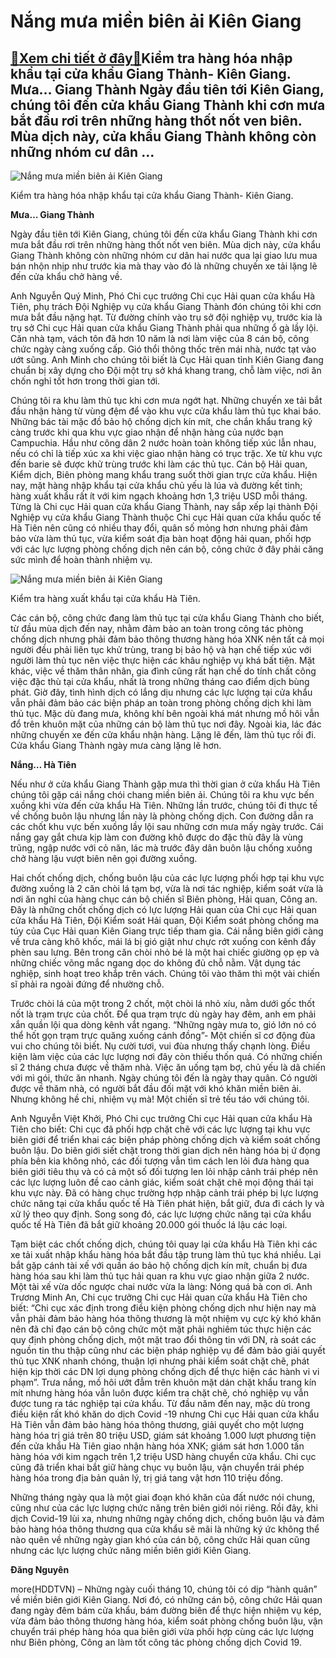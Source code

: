Nắng mưa miền biên ải Kiên Giang
================================

[:gift:Xem chi tiết ở đây:gift:](https://hddtvn.com/nang-mua-mien-bien-ai-kien-giang/)Kiểm tra hàng hóa nhập khẩu tại cửa khẩu Giang Thành- Kiên Giang. Mưa… Giang Thành Ngày đầu tiên tới Kiên Giang, chúng tôi đến cửa khẩu Giang Thành khi cơn mưa bắt đầu rơi trên những hàng thốt nốt ven biên. Mùa dịch này, cửa khẩu Giang Thành không còn những nhóm cư dân …
-------------------------------------------------------------------------------------------------------------------------------------------------------------------------------------------------------------------------------------------------------------------------------





![Nắng mưa miền biên ải Kiên Giang](https://hddtvn.com/wp-content/uploads/2021/01/5645_12-_1444_20201029_1430410.jpg "Nắng mưa miền biên ải Kiên Giang")


Kiểm tra hàng hóa nhập khẩu tại cửa khẩu Giang Thành- Kiên Giang.



**Mưa… Giang Thành**


Ngày đầu tiên tới Kiên Giang, chúng tôi đến cửa khẩu Giang Thành khi cơn mưa bắt đầu rơi trên những hàng thốt nốt ven biên. Mùa dịch này, cửa khẩu Giang Thành không còn những nhóm cư dân hai nước qua lại giao lưu mua bán nhộn nhịp như trước kia mà thay vào đó là những chuyến xe tải lặng lẽ đến cửa khẩu chở hàng về.


Anh Nguyễn Quý Minh, Phó Chi cục trưởng Chi cục Hải quan cửa khẩu Hà Tiên, phụ trách Đội Nghiệp vụ cửa khẩu Giang Thành đón chúng tôi khi cơn mưa bắt đầu nặng hạt. Từ đường chính vào trụ sở đội nghiệp vụ, trước kia là trụ sở Chi cục Hải quan cửa khẩu Giang Thành phải qua những ổ gà lầy lội. Căn nhà tạm, vách tôn đã hơn 10 năm là nơi làm việc của 8 cán bộ, công chức ngày càng xuống cấp. Gió thổi thông thốc trên mái nhà, nước tạt vào ướt sũng. Anh Minh cho chúng tôi biết là Cục Hải quan tỉnh Kiên Giang đang chuẩn bị xây dựng cho Đội một trụ sở khá khang trang, chỗ làm việc, nơi ăn chốn nghỉ tốt hơn trong thời gian tới.


Chúng tôi ra khu làm thủ tục khi cơn mưa ngớt hạt. Những chuyến xe tải bắt đầu nhận hàng từ vùng đệm để vào khu vực cửa khẩu làm thủ tục khai báo. Những bác tài mặc đồ bảo hộ chống dịch kín mít, che chắn khẩu trang kỹ càng trước khi qua khu vực giao nhận để nhận hàng của nước bạn Campuchia. Hầu như công dân 2 nước hoàn toàn không tiếp xúc lẫn nhau, nếu có chỉ là tiếp xúc xa khi việc giao nhận hàng có trục trặc. Xe từ khu vực đến barie sẽ được khử trùng trước khi làm các thủ tục. Cán bộ Hải quan, Kiểm dịch, Biên phòng mang khẩu trang suốt thời gian trực cửa khẩu. Hiện nay, mặt hàng nhập khẩu tại cửa khẩu chủ yếu là lúa và đường kết tinh; hàng xuất khẩu rất ít với kim ngạch khoảng hơn 1,3 triệu USD mỗi tháng. Từng là Chi cục Hải quan cửa khẩu Giang Thành, nay sắp xếp lại thành Đội Nghiệp vụ cửa khẩu Giang Thành thuộc Chi cục Hải quan cửa khẩu quốc tế Hà Tiên nên cũng có nhiều thay đổi, quân số mỏng hơn nhưng phải đảm bảo vừa làm thủ tục, vừa kiểm soát địa bàn hoạt động hải quan, phối hợp với các lực lượng phòng chống dịch nên cán bộ, công chức ở đây phải căng sức mình để hoàn thành nhiệm vụ.





![Nắng mưa miền biên ải Kiên Giang](https://hddtvn.com/wp-content/uploads/2021/01/5712_12-_1709_IMG_0253.jpg "Nắng mưa miền biên ải Kiên Giang")


Kiểm tra hàng xuất khẩu tại cửa khẩu Hà Tiên.



Các cán bộ, công chức đang làm thủ tục tại cửa khẩu Giang Thành cho biết, từ đầu mùa dịch đến nay, nhằm đảm bảo an toàn trong công tác phòng chống dịch nhưng phải đảm bảo thông thương hàng hóa XNK nên tất cả mọi người đều phải liên tục khử trùng, trang bị bảo hộ và hạn chế tiếp xúc với người làm thủ tục nên việc thực hiện các khâu nghiệp vụ khá bất tiện. Mặt khác, việc về thăm thân nhân, gia đình cũng rất hạn chế do tính chất công việc đặc thù tại cửa khẩu, nhất là trong những tháng cao điểm dịch bùng phát. Giờ đây, tình hình dịch có lắng dịu nhưng các lực lượng tại cửa khẩu vẫn phải đảm bảo các biện pháp an toàn trong phòng chống dịch khi làm thủ tục. Mặc dù đang mưa, không khí bên ngoài khá mát nhưng mồ hôi vẫn đổ trên khuôn mặt của những cán bộ làm thủ tục nơi đây. Ngoài kia, lác đác những chuyến xe đến cửa khẩu nhận hàng. Lặng lẽ đến, làm thủ tục rồi đi. Cửa khẩu Giang Thành ngày mưa càng lặng lẽ hơn.


**Nắng… Hà Tiên**


Nếu như ở cửa khẩu Giang Thành gặp mưa thì thời gian ở cửa khẩu Hà Tiên chúng tôi gặp cái nắng chói chang miền biên ải. Chúng tôi ra khu vực bến xuồng khi vừa đến cửa khẩu Hà Tiên. Những lần trước, chúng tôi đi thực tế về chống buôn lậu nhưng lần này là phòng chống dịch. Con đường dẫn ra các chốt khu vực bến xuồng lầy lội sau những cơn mưa mấy ngày trước. Cái nắng gay gắt chưa kịp làm con đường khô được do đặc thù đây là vùng trũng, ngập nước với cỏ năn, lác mà trước đây dân buôn lậu chống xuồng chở hàng lậu vượt biên nên gọi đường xuồng.


Hai chốt chống dịch, chống buôn lậu của các lực lượng phối hợp tại khu vực đường xuồng là 2 căn chòi lá tạm bợ, vừa là nơi tác nghiệp, kiểm soát vừa là nơi ăn nghỉ của hàng chục cán bộ chiến sĩ Biên phòng, Hải quan, Công an. Đây là những chốt chống dịch có lực lượng Hải quan của Chi cục Hải quan cửa khẩu Hà Tiên, Đội Kiểm soát Hải quan, Đội Kiểm soát phòng chống ma túy của Cục Hải quan Kiên Giang trực tiếp tham gia. Cái nắng biên giới càng về trưa càng khô khốc, mái lá bị gió giật như chực rớt xuống con kênh đầy phèn sau lưng. Bên trong căn chòi nhỏ bé là một hai chiếc giường ọp ẹp và những chiếc võng mắc ngang dọc do không đủ chỗ nằm. Vật dụng tác nghiệp, sinh hoạt treo khắp trên vách. Chúng tôi vào thăm thì một vài chiến sĩ phải ra ngoài đứng để nhường chỗ.


Trước chòi lá của một trong 2 chốt, một chòi lá nhỏ xíu, nằm dưới gốc thốt nốt là trạm trực của chốt. Để qua trạm trực dù ngày hay đêm, anh em phải xắn quần lội qua dòng kênh vắt ngang. “Những ngày mưa to, gió lớn nó có thể hốt gọn trạm trực quăng xuống cánh đồng”- Một chiến sĩ cơ động đùa vui cho chúng tôi biết. Nụ cười tươi, vui đùa nhưng thấy chạnh lòng. Điều kiện làm việc của các lực lượng nơi đây còn thiếu thốn quá. Có những chiến sĩ 2 tháng chưa được về thăm nhà. Việc ăn uống tạm bợ, chủ yếu là dã chiến với mì gói, thức ăn nhanh. Ngày chúng tôi đến là ngày thay quân. Có người được về thăm nhà, có người bắt đầu đối mặt với khó khăn miền biên ải. Nhưng không hề chi, nhiệm vụ mà! Một chiến sĩ trẻ tếu táo với chúng tôi.


Anh Nguyễn Việt Khởi, Phó Chi cục trưởng Chi cục Hải quan cửa khẩu Hà Tiên cho biết: Chi cục đã phối hợp chặt chẽ với các lực lượng tại khu vực biên giới để triển khai các biện pháp phòng chống dịch và kiểm soát chống buôn lậu. Do biên giới siết chặt trong thời gian dịch nên hàng hóa bị ứ đọng phía bên kia không nhỏ, các đối tượng vẫn tìm cách len lỏi đưa hàng qua biên giới tiêu thụ và có cả một số đối tượng len lỏi nhập cảnh trái phép nên các lực lượng luôn đề cao cảnh giác, kiểm soát chặt chẽ mọi động thái tại khu vực này. Đã có hàng chục trường hợp nhập cảnh trái phép bị lực lượng chức năng tại cửa khẩu quốc tế Hà Tiên phát hiện, bắt giữ, đưa đi cách ly và xử lý theo quy định. Song song đó, các lực lượng chức năng tại cửa khẩu quốc tế Hà Tiên đã bắt giữ khoảng 20.000 gói thuốc lá lậu các loại.


Tạm biệt các chốt chống dịch, chúng tôi quay lại cửa khẩu Hà Tiên khi các xe tải xuất nhập khẩu hàng hóa bắt đầu tập trung làm thủ tục khá nhiều. Lại bắt gặp cánh tài xế với quần áo bảo hộ chống dịch kín mít, chuẩn bị đưa hàng hóa sau khi làm thủ tục hải quan ra khu vực giao nhận giữa 2 nước. Một tài xế vừa dốc ngược chai nước vừa la làng: Nóng quá bà con ơi. Anh Trương Minh An, Chi cục trưởng Chi cục Hải quan cửa khẩu Hà Tiên cho biết: “Chi cục xác định trong điều kiện phòng chống dịch như hiện nay mà vẫn phải đảm bảo hàng hóa thông thương là một nhiệm vụ cực kỳ khó khăn nên đã chỉ đạo cán bộ công chức một mặt phải nghiêm túc thực hiện các quy định phòng chống dịch, một mặt trao đổi thông tin với DN, rà soát các nguồn tin thu thập cũng như các biện pháp nghiệp vụ để đảm bảo giải quyết thủ tục XNK nhanh chóng, thuận lợi nhưng phải kiểm soát chặt chẽ, phát hiện kịp thời các DN lợi dụng phòng chống dịch để thực hiện các hành vi vi phạm”. Trưa nắng, mồ hôi ướt đẫm trên khuôn mặt dán chặt khẩu trang kín mít nhưng hàng hóa vẫn luôn được kiểm tra chặt chẽ, chó nghiệp vụ vẫn được tung ra tác nghiệp tại cửa khẩu. Từ đầu năm đến nay, mặc dù trong điều kiện rất khó khăn do dịch Covid -19 nhưng Chi cục Hải quan cửa khẩu Hà Tiên vẫn đảm bảo hàng hóa thông thương, giải quyết cho một lượng hàng hóa trị giá trên 80 triệu USD, giám sát khoảng 1.000 lượt phương tiện đến cửa khẩu Hà Tiên giao nhận hàng hóa XNK; giám sát hơn 1.000 tấn hàng hóa với kim ngạch trên 1,2 triệu USD hàng chuyển cửa khẩu. Chi cục cũng đã triển khai bắt giữ hàng chục vụ buôn lậu, vận chuyển trái phép hàng hóa trong địa bản quản lý, trị giá tang vật hơn 110 triệu đồng.


Những tháng ngày qua là một giai đoạn khó khăn của đất nước nói chung, cũng như của các lực lượng chức năng trên biên giới nói riêng. Rồi đây, khi dịch Covid-19 lùi xa, nhưng những ngày chống dịch, chống buôn lậu và đảm bảo hàng hóa thông thương qua cửa khẩu sẽ mãi là những ký ức không thể nào quên về những ngày gian khó của cán bộ, công chức Hải quan cũng nhưng các lực lượng chức năng miền biên giới Kiên Giang.




**Đăng Nguyên**



more(HDDTVN) – Những ngày cuối tháng 10, chúng tôi có dịp “hành quân” về miền biên giới Kiên Giang. Nơi đó, có những cán bộ, công chức Hải quan đang ngày đêm bám cửa khẩu, bám đường biên để thực hiện nhiệm vụ kép, vừa đảm bảo thông thương hàng hóa, kiểm soát phòng chống buôn lậu, vận chuyển trái phép hàng hóa qua biên giới vừa phối hợp cùng các lực lượng như Biên phòng, Công an làm tốt công tác phòng chống dịch Covid 19.

